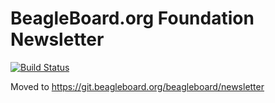 # BeagleBoard.org Foundation Newsletter
[![Build Status](https://travis-ci.org/beagleboard/newsletter.svg?branch=gh-pages)](https://travis-ci.org/beagleboard/newsletter)

Moved to https://git.beagleboard.org/beagleboard/newsletter

